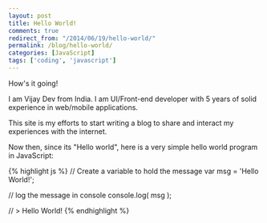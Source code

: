```yaml
---
layout: post
title: Hello World!
comments: true
redirect_from: "/2014/06/19/hello-world/"
permalink: /blog/hello-world/
categories: [JavaScript]
tags: ['coding', 'javascript']
---
```


How's it going!

I am Vijay Dev from India. I am UI/Front-end developer with 5 years of solid experience in web/mobile applications.

This site is my efforts to start writing a blog to share and interact my experiences with the internet. 

Now then, since its "Hello world", here is a very simple hello world program in JavaScript:

{% highlight js %}
// Create a variable to hold the message
var msg = 'Hello World!';

// log the message in console
console.log( msg );

// > Hello World!
{% endhighlight %}
